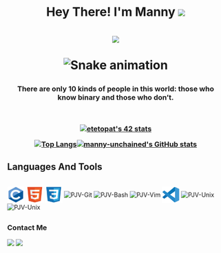 <h1 align="center">Hey There! I'm Manny <img width="35" src=https://github.com/manny-unchained/manny-unchained/blob/main/resources/hi.gif></p>
<p align="center">	
<img src="https://readme-typing-svg.herokuapp.com/?color=%23E16797&size=23&center=true&lines=Student+Programmer+42Bangkok"></a>
</p>

![Snake animation](https://github.com/manny-unchained/manny-unchained/blob/main/resources/grid-snake.svg)
<br>
<h3 align="center">There are only 10 kinds of people in this world: those who know binary and those who don’t.
</p>
<br>

[![etetopat's 42 stats](https://badge.mediaplus.ma/levi/etetopat?1337Badge=off&UM6P=off)](https://github.com/oakoudad/badge42)

<div align="center">

[![Top Langs](https://github-readme-stats.vercel.app/api/top-langs/?username=manny-unchained&hide=java,html,css&layout=compact&theme=dracula&hide_title=false)](https://github.com/anuraghazra/github-readme-stats)[![manny-unchained's GitHub stats](https://github-readme-stats.vercel.app/api?username=manny-unchained&theme=dracula&show_icons=true&hide_rank=true&hide=issues&hide_title=true)](https://github.com/anuraghazra/github-readme-stats)

</div>
	
  <h2> Languages And Tools </h2>
<div style="display: inline_block"><br>
  <img align="center" alt="PJV-C" height="37" width="40" src="https://raw.githubusercontent.com/devicons/devicon/master/icons/c/c-original.svg">
  <img align="center" alt="PJV-HTML" height="37" width="40" src="https://raw.githubusercontent.com/devicons/devicon/master/icons/html5/html5-original.svg">
  <img align="center" alt="PJV-CSS" height="37" width="40" src="https://raw.githubusercontent.com/devicons/devicon/master/icons/css3/css3-original.svg">
  <img align="center" alt="PJV-Git" height="37" width="37" src="https://cdn.jsdelivr.net/gh/devicons/devicon/icons/git/git-original.svg"/>
  <img align="center" alt="PJV-Bash" height="55" width="55" src="https://img.icons8.com/plasticine/100/000000/bash.png"/>
  <img align="center" alt="PJV-Vim" height="37" width="40" src="https://upload.wikimedia.org/wikipedia/commons/9/9f/Vimlogo.svg" />
  <img align="center" alt="PJV-VS " height="37" width="40" src="https://raw.githubusercontent.com/devicons/devicon/master/icons/vscode/vscode-original.svg">
  <img align="center" alt="PJV-Unix" height="40" width="40" src="https://img.icons8.com/color/344/unix.png">
  <img align="center" alt="PJV-Unix" height="40" width="40" src="https://github.com/manny-unchained/manny-unchained/blob/main/resources/davinci-resolve-logo-298x280.png">
</div>
	
  ##
<h3>  Contact Me  </h3>
<div> 
  <a href="https://instagram.com/manny_unchained" target="_blank"><img src="https://img.shields.io/badge/-Instagram-%23E4405F?style=for-the-badge&logo=instagram&logoColor=white" target="_blank"></a>
  <a href= "https://linkedin.com/in/emmanueltetopata/""_blank"><img src="https://img.shields.io/badge/-LinkedIn-%230077B5?style=for-the-badge&logo=linkedin&logoColor=white" target="_blank"></a> 
